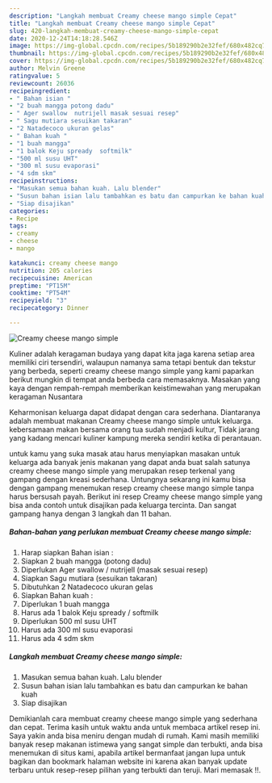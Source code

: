 ```yaml
---
description: "Langkah membuat Creamy cheese mango simple Cepat"
title: "Langkah membuat Creamy cheese mango simple Cepat"
slug: 420-langkah-membuat-creamy-cheese-mango-simple-cepat
date: 2020-12-24T14:18:28.546Z
image: https://img-global.cpcdn.com/recipes/5b189290b2e32fef/680x482cq70/creamy-cheese-mango-simple-foto-resep-utama.jpg
thumbnail: https://img-global.cpcdn.com/recipes/5b189290b2e32fef/680x482cq70/creamy-cheese-mango-simple-foto-resep-utama.jpg
cover: https://img-global.cpcdn.com/recipes/5b189290b2e32fef/680x482cq70/creamy-cheese-mango-simple-foto-resep-utama.jpg
author: Melvin Greene
ratingvalue: 5
reviewcount: 26036
recipeingredient:
- " Bahan isian "
- "2 buah mangga potong dadu"
- " Ager swallow  nutrijell masak sesuai resep"
- " Sagu mutiara sesuikan takaran"
- "2 Natadecoco ukuran gelas"
- " Bahan kuah "
- "1 buah mangga"
- "1 balok Keju spready  softmilk"
- "500 ml susu UHT"
- "300 ml susu evaporasi"
- "4 sdm skm"
recipeinstructions:
- "Masukan semua bahan kuah. Lalu blender"
- "Susun bahan isian lalu tambahkan es batu dan campurkan ke bahan kuah"
- "Siap disajikan"
categories:
- Recipe
tags:
- creamy
- cheese
- mango

katakunci: creamy cheese mango 
nutrition: 205 calories
recipecuisine: American
preptime: "PT15M"
cooktime: "PT54M"
recipeyield: "3"
recipecategory: Dinner

---
```



![Creamy cheese mango simple](https://img-global.cpcdn.com/recipes/5b189290b2e32fef/680x482cq70/creamy-cheese-mango-simple-foto-resep-utama.jpg)

Kuliner adalah keragaman budaya yang dapat kita jaga karena setiap area memiliki ciri tersendiri, walaupun namanya sama tetapi bentuk dan tekstur yang berbeda, seperti creamy cheese mango simple yang kami paparkan berikut mungkin di tempat anda berbeda cara memasaknya. Masakan yang kaya dengan rempah-rempah memberikan keistimewahan yang merupakan keragaman Nusantara



Keharmonisan keluarga dapat didapat dengan cara sederhana. Diantaranya adalah membuat makanan Creamy cheese mango simple untuk keluarga. kebersamaan makan bersama orang tua sudah menjadi kultur, Tidak jarang yang kadang mencari kuliner kampung mereka sendiri ketika di perantauan.

untuk kamu yang suka masak atau harus menyiapkan masakan untuk keluarga ada banyak jenis makanan yang dapat anda buat salah satunya creamy cheese mango simple yang merupakan resep terkenal yang gampang dengan kreasi sederhana. Untungnya sekarang ini kamu bisa dengan gampang menemukan resep creamy cheese mango simple tanpa harus bersusah payah.
Berikut ini resep Creamy cheese mango simple yang bisa anda contoh untuk disajikan pada keluarga tercinta. Dan sangat gampang hanya dengan 3 langkah dan 11 bahan.


<!--inarticleads1-->

##### Bahan-bahan yang perlukan membuat Creamy cheese mango simple:

1. Harap siapkan  Bahan isian :
1. Siapkan 2 buah mangga (potong dadu)
1. Diperlukan  Ager swallow / nutrijell (masak sesuai resep)
1. Siapkan  Sagu mutiara (sesuikan takaran)
1. Dibutuhkan 2 Natadecoco ukuran gelas
1. Siapkan  Bahan kuah :
1. Diperlukan 1 buah mangga
1. Harus ada 1 balok Keju spready / softmilk
1. Diperlukan 500 ml susu UHT
1. Harus ada 300 ml susu evaporasi
1. Harus ada 4 sdm skm




<!--inarticleads2-->

##### Langkah membuat  Creamy cheese mango simple:

1. Masukan semua bahan kuah. Lalu blender
1. Susun bahan isian lalu tambahkan es batu dan campurkan ke bahan kuah
1. Siap disajikan




Demikianlah cara membuat creamy cheese mango simple yang sederhana dan cepat. Terima kasih untuk waktu anda untuk membaca artikel resep ini. Saya yakin anda bisa meniru dengan mudah di rumah. Kami masih memiliki banyak resep makanan istimewa yang sangat simple dan terbukti, anda bisa menemukan di situs kami, apabila artikel bermanfaat jangan lupa untuk bagikan dan bookmark halaman website ini karena akan banyak update terbaru untuk resep-resep pilihan yang terbukti dan teruji. Mari memasak !!. 
